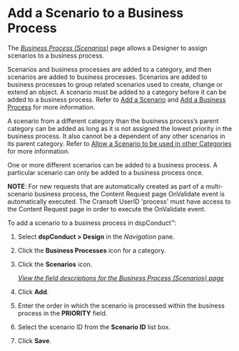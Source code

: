 # Add a Scenario to a Business Process

The <span style="font-style: italic;">[Business Process
(Scenarios)](../Page_Desc/Business_Process_Scenarios.htm)</span> page
allows a Designer to assign scenarios to a business process.

Scenarios and business processes are added to a category, and then
scenarios are added to business processes. Scenarios are added to
business processes to group related scenarios used to create, change or
extend an object. A scenario must be added to a category before it can
be added to a business process. Refer to [Add a
Scenario](Add_Scenario.htm) and [Add a Business
Process](Add_Business_Process.htm) for more information.

A scenario from a different category than the business process’s parent
category can be added as long as it is not assigned the lowest priority
in the business process. It also cannot be a dependent of any other
scenarios in its parent category. Refer to [Allow a Scenario to be used
in other
Categories](Allow_a_Scenario_to_be_used_in_Other_Categories.htm) for
more information.

One or more different scenarios can be added to a business process. A
particular scenario can only be added to a business process once.

<span style="font-weight: bold;">NOTE</span>: For new requests that are
automatically created as part of a multi-scenario business process, the
Content Request page OnValidate event is automatically executed. The
Cransoft UserID 'process' must have access to the Content Request page
in order to execute the OnValidate event.

To add a scenario to a business process in dspConduct™:

1.  Select **dspConduct \> Design** in the *Navigation* pane.

2.  Click the **Business Processes** icon for a category.

3.  Click the <span style="font-weight: bold;">Scenarios</span> icon.
    
    *[View the field descriptions for the Business Process (Scenarios)
    page](../Page_Desc/Business_Process_Scenarios.htm)*

4.  Click **Add**.

5.  Enter the order in which the scenario is processed within the
    business process in the **PRIORITY** field.

6.  Select the scenario ID from the **Scenario ID** list box.

7.  Click **Save**.
